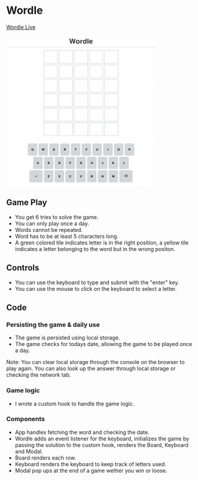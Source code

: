 # Wordle

[Wordle Live][worlde]

[worlde]: http://www.victorguillen.io/Wordle/

<img src="src/assets/wordle.png" width="400" height="400">

## Game Play

  - You get 6 tries to solve the game.
  - You can only play once a day.
  - Words cannot be repeated.
  - Word has to be at least 5 characters long.
  - A green colored tile indicates letter is in the right position, a yellow tile indicates a letter belonging to the word but in the wrong positon.

## Controls

  - You can use the keyboard to type and submit with the "enter" key.
  - You can use the mouse to click on the keyboard to select a letter.

## Code

### Persisting the game & daily use

  - The game is persisted using local storage.
  - The game checks for todays date, allowing the game to be played once a day.

  Note: You can clear local storage through the console on the browser to play again. You can also look up the answer through local storage or checking the network tab.

### Game logic

  - I wrote a custom hook to handle the game logic.

### Components
  - App handles fetching the word and checking the date.
  - Wordle adds an event listener for the keyboard, initializes the game by passing the solution to the custom hook, renders the Board, Keyboard and Modal.
  - Board renders each row.
  - Keyboard renders the keyboard to keep track of letters used.
  - Modal pop ups at the end of a game wether you win or loose.
